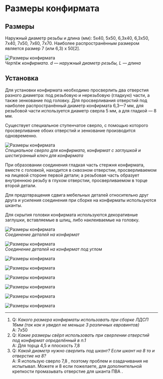 # Размеры конфирмата
## Размеры
Наружный диаметр резьбы и длина (мм): 5х40, 5х50, 6,3х40, 6,3х50, 7х40, 7х50, 7x60, 7х70. Наиболее распространённым размером является размер 7 (или 6,3) х 50[2].

![Размеры конфирмата](/images/Houseworks/Master/Woodmaster/Konfirmat.svg 'Размеры конфирмата')  
*Чертёж конфирмата. d — наружный диаметр резьбы, L — длина*

## Установка
Для установки конфирмата необходимо просверлить два отверстия разного диаметра: под резьбовую и нерезьбовую (гладкую) части, а также зенкование под головку. Для просверливания отверстий под наиболее распространённый диаметр конфирмата 6,3—7 мм, для резьбовой части используется диаметр сверла 5 мм, а для гладкой — 8 мм.

Существует специальное ступенчатое сверло, с помощью которого просверливание обоих отверстий и зенкование производится одновременно.

![Размеры конфирмата](/images/Houseworks/Master/Woodmaster/Konfirmat.jpg 'Размеры конфирмата')  
*Специальное сверло для конфирмата, конфирмат с заглушкой и шестигранный ключ для конфирмата*

При образовании соединения гладкая часть стержня конфирмата, вместе с головкой, находится в сквозном отверстии, просверливаемом на лицевой стороне первой детали; а резьбовая часть образует внутреннюю резьбу в глухом отверстии, просверливаемом в торце второй детали.

Для предотвращения сдвига мебельных деталей относительно друг друга и усиления соединения при сборке на конфирматы используются шканты.

Для скрытия головки конфирмата используются декоративные заглушки, вставляемые в шлиц, либо наклеиваемые на головку.

![Размеры конфирмата](/images/Houseworks/Master/Woodmaster/Konfirmat.png 'Размеры конфирмата')  
*Соединение деталей на конфирмат*

![Размеры конфирмата](/images/Houseworks/Master/Woodmaster/Konfirmat2.png 'Размеры конфирмата')  
*Соединение деталей на конфирмат под углом*

![Размеры конфирмата](/images/Houseworks/Master/Woodmaster/KON-IB_tab1.jpg 'Размеры конфирмата')

![Размеры конфирмата](/images/Houseworks/Master/Woodmaster/KON-IB_tab2.jpg 'Размеры конфирмата')

![Размеры конфирмата](/images/Houseworks/Master/Woodmaster/KON-IB_tab3.jpg 'Размеры конфирмата')

![Размеры конфирмата](/images/Houseworks/Master/Woodmaster/KON-IB_tab4.jpg 'Размеры конфирмата')

![Размеры конфирмата](/images/Houseworks/Master/Woodmaster/KON-IB_tab5.jpg 'Размеры конфирмата')

![Размеры конфирмата](/images/Houseworks/Master/Woodmaster/KON-IB_tab6.jpg 'Размеры конфирмата')

----
1. Q: *Какого размера конфирматы использовать при сборке ЛДСП 16мм (так как я увидел не меньше 3 различных евровинтов)*  
    A: 7х50
2. Q: *Какие размеры свёрл использовать при сверлении отверстий под конфирмат определённый в п.1*  
    A: Для торца 4,5 и плоскость 7,8
3. Q: *Какой диаметр нужно сверлить под шкант? Если шкант на 8 то и отверстие на 8?*  
    A: Я использую сверло 7,8 , поэтому проблем и озадачивания не испытывал. Можете и 8 если пожелаете, для дополнительной крепкости промазывать отверстие для шканта ПВА .
